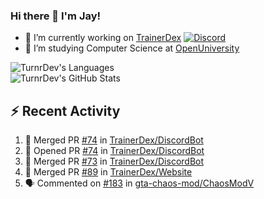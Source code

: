 ### Hi there 👋 I'm Jay!

- 🔭 I’m currently working on [TrainerDex](https://www.github.com/TrainerDex) [![Discord](https://discordapp.com/api/v6/guilds/364313717720219651/widget.png?style=shield)](http://discord.trainerdex.co.uk/)
- 🤔 I’m studying Computer Science at [OpenUniversity](http://www.open.ac.uk/courses/computing-it/degrees/bsc-computing-it-software-q62-soft)

![TurnrDev's Languages](https://github-readme-stats.vercel.app/api/top-langs/?username=TurnrDev&layout=compact&hide_border=true&title_color=1fa6aa&text_color=233247)
<br>
![TurnrDev's GitHub Stats](https://github-readme-stats.vercel.app/api?username=TurnrDev&show_icons=true&hide_border=true&count_private=true&include_all_commits=true&icon_color=1fa6aa&title_color=1fa6aa&text_color=233247)
<br>

## :zap: Recent Activity

<!--START_SECTION:activity-->
1. 🎉 Merged PR [#74](https://github.com/TrainerDex/DiscordBot/pull/74) in [TrainerDex/DiscordBot](https://github.com/TrainerDex/DiscordBot)
2. 💪 Opened PR [#74](https://github.com/TrainerDex/DiscordBot/pull/74) in [TrainerDex/DiscordBot](https://github.com/TrainerDex/DiscordBot)
3. 🎉 Merged PR [#73](https://github.com/TrainerDex/DiscordBot/pull/73) in [TrainerDex/DiscordBot](https://github.com/TrainerDex/DiscordBot)
4. 🎉 Merged PR [#89](https://github.com/TrainerDex/Website/pull/89) in [TrainerDex/Website](https://github.com/TrainerDex/Website)
5. 🗣 Commented on [#183](https://github.com/gta-chaos-mod/ChaosModV/issues/183) in [gta-chaos-mod/ChaosModV](https://github.com/gta-chaos-mod/ChaosModV)
<!--END_SECTION:activity-->
